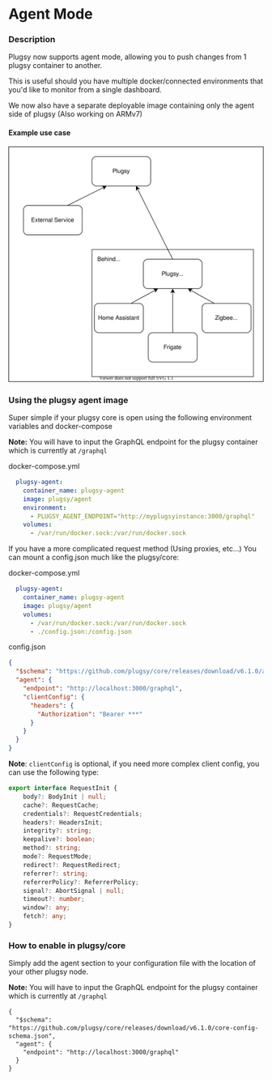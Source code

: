 # Agent Mode
### Description

Plugsy now supports agent mode, allowing you to push changes from 1 plugsy container to another. 

This is useful should you have multiple docker/connected environments that you'd like to monitor from a single dashboard.

We now also have a separate deployable image containing only the agent side of plugsy (Also working on ARMv7) 


#### Example use case

![Plugsy Agent Mode Use Case](images/agent-mode.svg)

### Using the plugsy agent image

Super simple if your plugsy core is open using the following environment variables and docker-compose

**Note:** You will have to input the GraphQL endpoint for the plugsy container which is currently at `/graphql`

docker-compose.yml
```yml
  plugsy-agent:
    container_name: plugsy-agent
    image: plugsy/agent
    environment:
      - PLUGSY_AGENT_ENDPOINT="http://myplugsyinstance:3000/graphql"
    volumes:
      - /var/run/docker.sock:/var/run/docker.sock
```

If you have a more complicated request method (Using proxies, etc...)
You can mount a config.json much like the plugsy/core:

docker-compose.yml
```yml
  plugsy-agent:
    container_name: plugsy-agent
    image: plugsy/agent
    volumes:
      - /var/run/docker.sock:/var/run/docker.sock
      - ./config.json:/config.json
```

config.json
```json
{
  "$schema": "https://github.com/plugsy/core/releases/download/v6.1.0/agent-config-schema.json",
  "agent": {
    "endpoint": "http://localhost:3000/graphql",
    "clientConfig": {
      "headers": {
        "Authorization": "Bearer ***"
      }
    }
  }
}
```

**Note**: `clientConfig` is optional, if you need more complex client config, you can use the following type:

```ts
export interface RequestInit {
    body?: BodyInit | null;
    cache?: RequestCache;
    credentials?: RequestCredentials;
    headers?: HeadersInit;
    integrity?: string;
    keepalive?: boolean;
    method?: string;
    mode?: RequestMode;
    redirect?: RequestRedirect;
    referrer?: string;
    referrerPolicy?: ReferrerPolicy;
    signal?: AbortSignal | null;
    timeout?: number;
    window?: any;
    fetch?: any;
}
```

### How to enable in plugsy/core

Simply add the agent section to your configuration file with the location of your other plugsy node.

**Note:** You will have to input the GraphQL endpoint for the plugsy container which is currently at `/graphql`

```jsonc
{
  "$schema": "https://github.com/plugsy/core/releases/download/v6.1.0/core-config-schema.json",
  "agent": {
    "endpoint": "http://localhost:3000/graphql"
  }
}
```



